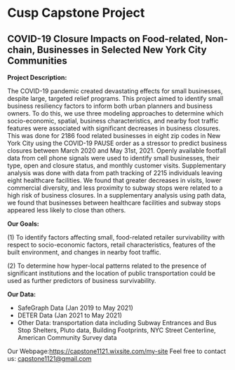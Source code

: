# Cusp Capstone Project
## COVID-19 Closure Impacts on Food-related, Non-chain, Businesses in Selected New York City Communities

**Project Description:** 

The COVID-19 pandemic created devastating effects for small businesses, despite large, targeted relief programs. This project aimed to identify small business resiliency factors to inform both urban planners and business owners. To do this, we use three modeling approaches to determine which socio-economic, spatial, business characteristics, and nearby foot traffic features were associated with significant decreases in business closures. This was done for 2186 food related businesses in eight zip codes in New York City using the COVID-19 PAUSE order as a stressor to predict business closures between March 2020 and May 31st, 2021. Openly available footfall data from cell phone signals were used to identify small businesses, their type, open and closure status, and monthly customer visits. Supplementary analysis was done with data from path tracking of 2215 individuals leaving eight healthcare facilities. We found that greater decreases in visits, lower commercial diversity, and less proximity to subway stops were related to a high risk of business closures. In a supplementary analysis using path data, we found that businesses between healthcare facilities and subway stops appeared less likely to close than others.

**Our Goals:** 

(1) To identify factors affecting small, food-related retailer survivability with respect to socio-economic factors, retail characteristics, features of the built environment, and changes in nearby foot traffic. 

(2) To determine how hyper-local patterns related to the presence of significant institutions and the location of public transportation could be used as further predictors of business survivability.  

**Our Data:** 

- SafeGraph Data (Jan 2019 to May 2021)
- DETER Data (Jan 2021 to May 2021)
- Other Data: transportation data including Subway Entrances and Bus Stop Shelters, Pluto data, Building Footprints, NYC Street Centerline, American Community Survey data


Our Webpage:https://capstone1121.wixsite.com/my-site
Feel free to contact us: capstone1121@gmail.com
